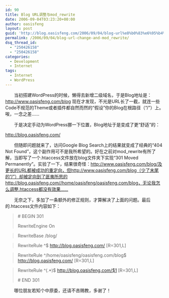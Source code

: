 ```yaml
---
id: 90
title: Blog URL调整与mod_rewrite
date: 2006-09-04T03:23:20+00:00
author: oasisfeng
layout: post
guid: 'http://blog.oasisfeng.com/2006/09/04/blog-url%e8%b0%83%e6%95%b4%e4%b8%8emod_rewrite/'
permalink: /2006/09/04/blog-url-change-and-mod_rewrite/
dsq_thread_id:
  - "250426158"
  - "250426158"
categories:
  - Development
  - Internet
tags:
  - Internet
  - WordPress
---
```

　　当初搭建WordPress的时候，懒得去新增二级域名，于是Blog地址是：<http://www.oasisfeng.com/blog> 现在才发现，不光是URL长了一截，就连一些Code不规范的Theme或者插件都自然而然的“假设”你的Blog在根路径（“/”）上。 唉，一念之差……

<!--more-->　　于是决定手动为WordPress挪一下位置，Blog地址于是变成了更“舒适”的：

<http://blog.oasisfeng.com/>

　　但随即问题就来了，访问Google Blog Search上的结果就变成了经典的“404 Not Found”，这个副作用可不是我所希望的。好在之前对mod_rewrite有所了解，当即写了一个.htaccess文件放在blog文件夹下实现“301 Moved Permanently”。实验了一下，结果很奇怪：http://www.oasisfeng.com/blog/及更长的URL都被成功的重定向，但http://www.oasisfeng.com/blog（少了末尾的“/”）却被定向到了匪夷所思的http://blog.oasisfeng.com//home/oasisfeng/oasisfeng.com/blog，无论我怎么调整.htaccess都没有效果……

　　无奈之下，多加了一条额外的修正规则，才算解决了上面的问题。最后的.htaccess文件内容如下：

> # BEGIN 301
> 
> RewriteEngine On
  
> RewriteBase /blog/
  
> RewriteRule ^$ http://blog.oasisfeng.com/ [R=301,L]
  
> RewriteRule ^/home/oasisfeng/oasisfeng.com/blog$ http://blog.oasisfeng.com/ [R=301,L]
  
> RewriteRule ^(.*)$ http://blog.oasisfeng.com/$1 [R=301,L]
> 
> \# END 301 

　　哪位朋友若知个中原委，还请不吝赐教，多谢了！